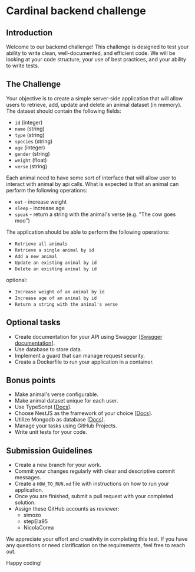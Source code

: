 # Cardinal backend challenge

## Introduction

Welcome to our backend challenge! This challenge is designed to test your ability to write clean, well-documented, and efficient code. We will be looking at your code structure, your use of best practices, and your ability to write tests.

## The Challenge

Your objective is to create a simple server-side application that will allow users to retrieve, add, update and delete an animal dataset (in memory). The dataset should contain the following fields:

- `id` (integer)
- `name` (string)
- `type` (string)
- `species` (string)
- `age` (integer)
- `gender` (string)
- `weight` (float)
- `verse` (string)

Each animal need to have some sort of interface that will allow user to interact with animal by api calls.
What is expected is that an animal can perform the following operations:
- `eat` - increase weight
- `sleep` - increase age
- `speak` - return a string with the animal's verse (e.g. "The cow goes moo")

The application should be able to perform the following operations:
- `Retrieve all animals`
- `Retrieve a single animal by id`
- `Add a new animal`
- `Update an existing animal by id`
- `Delete an existing animal by id`

optional:
- `Increase weight of an animal by id`
- `Increase age of an animal by id`
- `Return a string with the animal's verse`

## Optional tasks

- Create documentation for your API using Swagger [[Swagger documentation](https://swagger.io/)].
- Use database to store data.
- Implement a guard that can manage request security.
- Create a Dockerfile to run your application in a container.

## Bonus points

- Make animal's verse configurable.
- Make animal dataset unique for each user.
- Use TypeScript [[Docs](https://www.typescriptlang.org/docs/)].
- Choose NestJS as the framework of your choice [[Docs](https://nestjs.com/)].
- Utilize Mongodb as database [[Docs](https://www.mongodb.com/docs/manual/)].
- Manage your tasks using GitHub Projects.
- Write unit tests for your code.

## Submission Guidelines

- Create a new branch for your work.
- Commit your changes regularly with clear and descriptive commit messages.
- Create a `HOW_TO_RUN.md` file with instructions on how to run your application.
- Once you are finished, submit a pull request with your completed solution.
- Assign these GitHub accounts as reviewer:
  - simozo
  - stepEla95
  - NicolaCorea


We appreciate your effort and creativity in completing this test. If you have any questions or need clarification on the requirements, feel free to reach out.

Happy coding!
